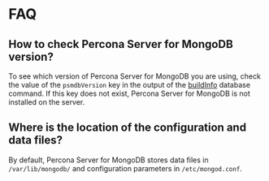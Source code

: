 # FAQ

## How to check Percona Server for MongoDB version?

To see which version of Percona Server for MongoDB you are using, check the value of the `psmdbVersion` key in the output of the [buildInfo](https://docs.mongodb.com/manual/reference/command/buildInfo/#dbcmd.buildInfo) database command. If this key does not exist, Percona Server for MongoDB is not installed on the server.

## Where is the location of the configuration and data files?

By default, Percona Server for MongoDB stores data files in `/var/lib/mongodb/`
and configuration parameters in `/etc/mongod.conf`.